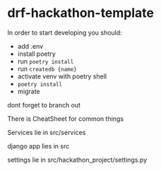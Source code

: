 # drf-hackathon-template

In order to start developing you should:
- add .env
- install poetry
- run `poetry install`
- run `createdb {name}`
- activate venv with poetry shell
- `poetry install`
- migrate 

dont forget to branch out

There is CheatSheet for common things

Services lie in src/services

django app lies in src

settings lie in src/hackathon_project/settings.py
